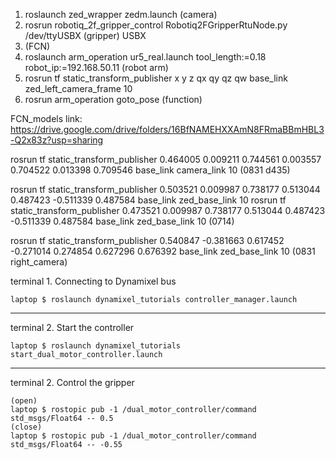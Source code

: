 1. roslaunch zed_wrapper zedm.launch (camera)
2. rosrun robotiq_2f_gripper_control Robotiq2FGripperRtuNode.py /dev/ttyUSBX (gripper)
   USBX
3.  (FCN)
4. roslaunch arm_operation ur5_real.launch tool_length:=0.18 robot_ip:=192.168.50.11 (robot arm)
5. rosrun tf static_transform_publisher x y z qx qy qz qw base_link zed_left_camera_frame 10
6. rosrun arm_operation goto_pose (function)

FCN_models link: https://drive.google.com/drive/folders/16BfNAMEHXXAmN8FRmaBBmHBL3-Q2x83z?usp=sharing

rosrun tf static_transform_publisher 0.464005 0.009211 0.744561 0.003557 0.704522 0.013398 0.709546 base_link camera_link 10 (0831 d435)

rosrun tf static_transform_publisher 0.503521 0.009987 0.738177 0.513044 0.487423 -0.511339 0.487584 base_link zed_base_link 10
rosrun tf static_transform_publisher 0.473521 0.009987 0.738177 0.513044 0.487423 -0.511339 0.487584 base_link zed_base_link 10 (0714)

rosrun tf static_transform_publisher 0.540847 -0.381663 0.617452 -0.271014 0.274854 0.627296 0.676392 base_link zed_base_link 10 (0831 right_camera)

terminal 1. Connecting to Dynamixel bus

	laptop $ roslaunch dynamixel_tutorials controller_manager.launch
-----------------------------------------------------------------------------------------------
terminal 2. Start the controller

	laptop $ roslaunch dynamixel_tutorials start_dual_motor_controller.launch
-----------------------------------------------------------------------------------------------
terminal 2. Control the gripper

	(open)
	laptop $ rostopic pub -1 /dual_motor_controller/command std_msgs/Float64 -- 0.5
	(close)
	laptop $ rostopic pub -1 /dual_motor_controller/command std_msgs/Float64 -- -0.55
